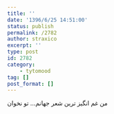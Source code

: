 ```yaml
---
title: ''
date: '1396/6/25 14:51:00'
status: publish
permalink: /2782
author: straxico
excerpt: ''
type: post
id: 2782
category:
    - tytomood
tag: []
post_format: []
---
```

من غم انگیز ترین شعر جهانم… تو نخوان